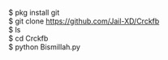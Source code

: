 $ pkg install git                
$ git clone https://github.com/Jail-XD/Crckfb               
$ ls                     
$ cd Crckfb                      
$ python Bismillah.py

